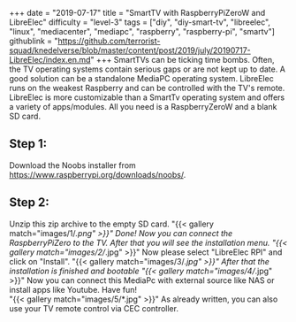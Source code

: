 +++
date = "2019-07-17"
title = "SmartTV with RaspberryPiZeroW and LibreElec"
difficulty = "level-3"
tags = ["diy", "diy-smart-tv", "libreelec", "linux", "mediacenter", "mediapc", "raspberry", "raspberry-pi", "smartv"]
githublink = "https://github.com/terrorist-squad/knedelverse/blob/master/content/post/2019/july/20190717-LibreElec/index.en.md"
+++
SmartTVs can be ticking time bombs. Often, the TV operating systems contain serious gaps or are not kept up to date. A good solution can be a standalone MediaPC operating system. LibreElec runs on the weakest Raspberry and can be controlled with the TV's remote. LibreElec is more customizable than a SmartTv operating system and offers a variety of apps/modules. All you need is a RaspberryZeroW and a blank SD card.
## Step 1:
Download the Noobs installer from https://www.raspberrypi.org/downloads/noobs/.
## Step 2:
Unzip this zip archive to the empty SD card.
"{{< gallery match="images/1/*.png" >}}"
Done! Now you can connect the RaspberryPiZero to the TV. After that you will see the installation menu.
"{{< gallery match="images/2/*.jpg" >}}"
Now please select "LibreElec RPI" and click on "Install".
"{{< gallery match="images/3/*.jpg" >}}"
After that the installation is finished and bootable
"{{< gallery match="images/4/*.jpg" >}}"
Now you can connect this MediaPc with external source like NAS or install apps like Youtube. Have fun!   
"{{< gallery match="images/5/*.jpg" >}}"
As already written, you can also use your TV remote control via CEC controller.
